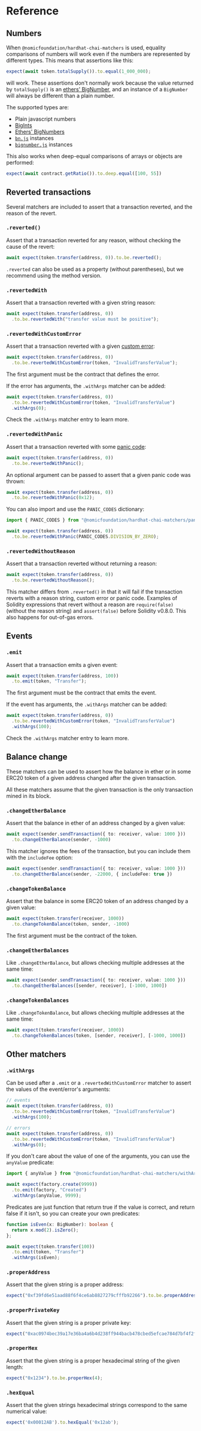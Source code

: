 # Reference

## Numbers

When `@nomicfoundation/hardhat-chai-matchers` is used, equality comparisons of numbers will work even if the numbers are represented by different types. This means that assertions like this:

```ts
expect(await token.totalSupply()).to.equal(1_000_000);
```

will work. These assertions don't normally work because the value returned by `totalSupply()` is an [ethers' BigNumber](https://docs.ethers.io/v5/single-page/#/v5/api/utils/bignumber/), and an instance of a `BigNumber` will always be different than a plain number.


The supported types are:

- Plain javascript numbers
- [BigInts](https://developer.mozilla.org/en-US/docs/Web/JavaScript/Reference/Global_Objects/BigInt)
- [Ethers' BigNumbers](https://docs.ethers.io/v5/single-page/#/v5/api/utils/bignumber/)
- [`bn.js`](https://github.com/indutny/bn.js/) instances
- [`bignumber.js`](https://github.com/MikeMcl/bignumber.js/) instances


This also works when deep-equal comparisons of arrays or objects are performed:

```ts
expect(await contract.getRatio()).to.deep.equal([100, 55])
```

## Reverted transactions

Several matchers are included to assert that a transaction reverted, and the reason of the revert.

### `.reverted()`

Assert that a transaction reverted for any reason, without checking the cause of the revert:

```ts
await expect(token.transfer(address, 0)).to.be.reverted();
```

`.reverted` can also be used as a property (without parentheses), but we recommend using the method version.

### `.revertedWith`

Assert that a transaction reverted with a given string reason:

```ts
await expect(token.transfer(address, 0))
  .to.be.revertedWith("transfer value must be positive");
```

### `.revertedWithCustomError`

Assert that a transaction reverted with a given [custom error](https://docs.soliditylang.org/en/v0.8.14/contracts.html#errors-and-the-revert-statement):

```ts
await expect(token.transfer(address, 0))
  .to.be.revertedWithCustomError(token, "InvalidTransferValue");
```

The first argument must be the contract that defines the error.

If the error has arguments, the `.withArgs` matcher can be added:

```ts
await expect(token.transfer(address, 0))
  .to.be.revertedWithCustomError(token, "InvalidTransferValue")
  .withArgs(0);
```

Check the `.withArgs` matcher entry to learn more.

### `.revertedWithPanic`

Assert that a transaction reverted with some [panic code](https://docs.soliditylang.org/en/v0.8.14/control-structures.html#panic-via-assert-and-error-via-require):

```ts
await expect(token.transfer(address, 0))
  .to.be.revertedWithPanic();
```

An optional argument can be passed to assert that a given panic code was thrown:

```ts
await expect(token.transfer(address, 0))
  .to.be.revertedWithPanic(0x12);
```

You can also import and use the `PANIC_CODES` dictionary:

```ts
import { PANIC_CODES } from "@nomicfoundation/hardhat-chai-matchers/panic";

await expect(token.transfer(address, 0))
  .to.be.revertedWithPanic(PANIC_CODES.DIVISION_BY_ZERO);
```

### `.revertedWithoutReason`

Assert that a transaction reverted without returning a reason:

```ts
await expect(token.transfer(address, 0))
  .to.be.revertedWithoutReason();
```

This matcher differs from `.reverted()` in that it will fail if the transaction reverts with a reason string, custom error or panic code. Examples of Solidity expressions that revert without a reason are `require(false)` (without the reason string) and `assert(false)` before Solidity v0.8.0. This also happens for out-of-gas errors.

## Events

### `.emit`

Assert that a transaction emits a given event:

```ts
await expect(token.transfer(address, 100))
  .to.emit(token, "Transfer");
```

The first argument must be the contract that emits the event.

If the event has arguments, the `.withArgs` matcher can be added:

```ts
await expect(token.transfer(address, 0))
  .to.be.revertedWithCustomError(token, "InvalidTransferValue")
  .withArgs(100);
```

Check the `.withArgs` matcher entry to learn more.

## Balance change

These matchers can be used to assert how the balance in ether or in some ERC20 token of a given address changed after the given transaction.

All these matchers assume that the given transaction is the only transaction mined in its block.

### `.changeEtherBalance`

Assert that the balance in ether of an address changed by a given value:

```ts
await expect(sender.sendTransaction({ to: receiver, value: 1000 }))
  .to.changeEtherBalance(sender, -1000)
```

This matcher ignores the fees of the transaction, but you can include them with the `includeFee` option:

```ts
await expect(sender.sendTransaction({ to: receiver, value: 1000 }))
  .to.changeEtherBalance(sender, -22000, { includeFee: true })
```

### `.changeTokenBalance`

Assert that the balance in some ERC20 token of an address changed by a given value:

```ts
await expect(token.transfer(receiver, 1000))
  .to.changeTokenBalance(token, sender, -1000)
```

The first argument must be the contract of the token.

### `.changeEtherBalances`

Like `.changeEtherBalance`, but allows checking multiple addresses at the same time:

```ts
await expect(sender.sendTransaction({ to: receiver, value: 1000 }))
  .to.changeEtherBalances([sender, receiver], [-1000, 1000])
```

### `.changeTokenBalances`

Like `.changeTokenBalance`, but allows checking multiple addresses at the same time:

```ts
await expect(token.transfer(receiver, 1000))
  .to.changeTokenBalances(token, [sender, receiver], [-1000, 1000])
```

## Other matchers

### `.withArgs`

Can be used after a `.emit` or a `.revertedWithCustomError` matcher to assert the values of the event/error's arguments:

```ts
// events
await expect(token.transfer(address, 0))
  .to.be.revertedWithCustomError(token, "InvalidTransferValue")
  .withArgs(100);

// errors
await expect(token.transfer(address, 0))
  .to.be.revertedWithCustomError(token, "InvalidTransferValue")
  .withArgs(0);
```

If you don't care about the value of one of the arguments, you can use the `anyValue` predicate:

```ts
import { anyValue } from "@nomicfoundation/hardhat-chai-matchers/withArgs";

await expect(factory.create(9999))
  .to.emit(factory, "Created")
  .withArgs(anyValue, 9999);
```

Predicates are just function that return true if the value is correct, and return false if it isn't, so you can create your own predicates:

```ts
function isEven(x: BigNumber): boolean {
  return x.mod(2).isZero();
};

await expect(token.transfer(100))
  .to.emit(token, "Transfer")
  .withArgs(isEven);
```

### `.properAddress`

Assert that the given string is a proper address:

```ts
expect("0xf39fd6e51aad88f6f4ce6ab8827279cfffb92266").to.be.properAddress();
```

### `.properPrivateKey`

Assert that the given string is a proper private key:

```ts
expect("0xac0974bec39a17e36ba4a6b4d238ff944bacb478cbed5efcae784d7bf4f2ff80").to.be.properPrivateKey();
```

### `.properHex`

Assert that the given string is a proper hexadecimal string of the given length:

```ts
expect("0x1234").to.be.properHex(4);
```

### `.hexEqual`

Assert that the given strings hexadecimal strings correspond to the same numerical value:

```ts
expect('0x00012AB').to.hexEqual('0x12ab');
```
